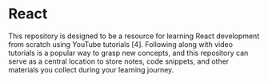 # React
This repository is designed to be a resource for learning React development from scratch using YouTube tutorials  [4].  Following along with video tutorials is a popular way to grasp new concepts, and this repository can serve as a central location to store notes, code snippets, and other materials you collect during your learning journey.

